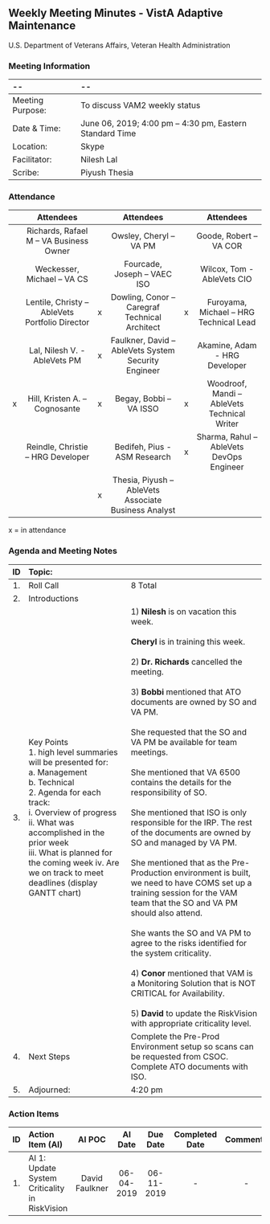 ## Weekly Meeting Minutes  - VistA Adaptive Maintenance
U.S. Department of Veterans Affairs, Veteran Health Administration


### Meeting Information
| -- | -- |
|:---|:---|
| Meeting Purpose: | To discuss VAM2 weekly status  |
| Date & Time: | June 06, 2019; 4:00 pm – 4:30 pm, Eastern Standard Time |
| Location:	| Skype | 
| Facilitator:	| Nilesh Lal |
| Scribe: | Piyush Thesia |


### Attendance

|  | Attendees |  | Attendees	|  | Attendees |
|:---:|:---:|:---:|:---:|:---:|:---:|
|  | Richards, Rafael M – VA Business Owner |  | Owsley, Cheryl – VA PM |  | Goode, Robert – VA COR |
|   | Weckesser, Michael – VA CS |  | Fourcade, Joseph – VAEC ISO |  | Wilcox, Tom - AbleVets CIO | 
|  | Lentile, Christy – AbleVets Portfolio Director | x | Dowling, Conor – Caregraf Technical Architect | x | Furoyama, Michael – HRG Technical Lead | 
|  | Lal, Nilesh V. - AbleVets PM | x | Faulkner, David – AbleVets System Security Engineer |  | Akamine, Adam - HRG Developer |
| x | Hill, Kristen A. – Cognosante | x | Begay, Bobbi – VA ISSO  | x | Woodroof, Mandi – AbleVets Technical Writer |
|  | Reindle, Christie – HRG Developer |  | Bedifeh, Pius - ASM Research  | x | Sharma, Rahul – AbleVets DevOps Engineer |
|  | | x | Thesia, Piyush – AbleVets Associate Business Analyst | | |


x = in attendance




### Agenda and Meeting Notes

| ID | Topic: |  |
|:---:|:---|:---|
| 1. | Roll Call | 8 Total |
| 2. | Introductions |  | 
| 3. | Key Points </br> 1.	high level summaries will be presented for: </br> a.	Management </br> b.	Technical </br> 2.	Agenda for each track: </br> i.	Overview of progress </br> ii.	What was accomplished in the prior week </br> iii.	What is planned for the coming week iv.	Are we on track to meet deadlines (display GANTT chart) | 1) **Nilesh** is on vacation this week. </br> </br> **Cheryl** is in training this week. </br> </br> 2) **Dr. Richards** cancelled the meeting.  </br> </br> 3) **Bobbi** mentioned that ATO documents are owned by SO and VA PM.  </br> </br>  She requested that the SO and VA PM be available for team meetings.  </br> </br> She mentioned that VA 6500 contains the details for the responsibility of SO. </br> </br> She mentioned that ISO is only responsible for the IRP.  The rest of the documents are owned by SO and managed by VA PM.  </br> </br> She mentioned that as the Pre-Production environment is built, we need to have COMS set up a training session for the VAM team that the SO and VA PM should also attend. </br> </br> She wants the SO and VA PM to agree to the risks identified for the system criticality. </br> </br>  4) **Conor** mentioned that VAM is a Monitoring Solution that is NOT CRITICAL for Availability.  </br>  </br> 5) **David** to update the RiskVision with appropriate criticality level. | 
| 4. |	Next Steps | Complete the Pre-Prod Environment setup so scans can be requested from CSOC. Complete ATO documents with ISO. |
| 5. | Adjourned: | 4:20 pm |



### Action Items

| ID | Action Item (AI) | AI POC | AI Date | Due Date | Completed Date | Comments |
|:---:|:---|:---:|:---:|:---:|:---:|:---:|
| 1. | AI 1: Update System Criticality in RiskVision | David Faulkner| 06-04-2019 | 06-11-2019| - | - |



